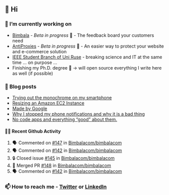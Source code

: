 ## 👋 Hi

### 🔭 I’m currently working on
- [Bimbala](https://bimbala.com/) - *Beta in progress* 🚀 - The feedback board your customers need
- [AntiProxies](https://antiproxies.com/) - *Beta in progress* 🚀 -  An easier way to protect your website and e-commerce solution
- [IEEE Student Branch of Uni Ruse](https://github.com/IEEE-Student-Branch-of-Uni-Ruse) - breaking science and IT at the same time ... on purpose ...
- Finishing my Ph.D. degree 🤔 -> will open source everything I write here as well (if possible)

### 📖 Blog posts
<!-- BLOG-POST-LIST:START -->
- [Trying out the monochrome on my smartphone](https://mrgkanev.eu/posts/trying-out-the-monochrome-on-my-smartphone/)
- [Resizing an Amazon EC2 Instance](https://mrgkanev.eu/posts/resizing-an-amazon-ec2-instance/)
- [Made by Google](https://mrgkanev.eu/posts/made-by-google/)
- [Why I stopped my phone notifications and why it is a bad thing](https://mrgkanev.eu/posts/why-i-stopped-my-phone-notifications-and-why-it-is-a-bad-thing/)
- [No code apps and everything “good” about them.](https://mrgkanev.eu/posts/no-code-apps-and-everything-good-about-them/)
<!-- BLOG-POST-LIST:END -->

#### 🧑‍💻 Recent Github Activity

<!--START_SECTION:activity-->
1. 🗣 Commented on [#147](https://github.com/Bimbalacom/bimbalacom/pull/147#issuecomment-1912235413) in [Bimbalacom/bimbalacom](https://github.com/Bimbalacom/bimbalacom)
2. 🗣 Commented on [#142](https://github.com/Bimbalacom/bimbalacom/pull/142#issuecomment-1912232338) in [Bimbalacom/bimbalacom](https://github.com/Bimbalacom/bimbalacom)
3. 🔒 Closed issue [#145](https://github.com/Bimbalacom/bimbalacom/issues/145) in [Bimbalacom/bimbalacom](https://github.com/Bimbalacom/bimbalacom)
4. 🎉 Merged PR [#148](https://github.com/Bimbalacom/bimbalacom/pull/148) in [Bimbalacom/bimbalacom](https://github.com/Bimbalacom/bimbalacom)
5. 🗣 Commented on [#142](https://github.com/Bimbalacom/bimbalacom/pull/142#issuecomment-1912131134) in [Bimbalacom/bimbalacom](https://github.com/Bimbalacom/bimbalacom)
<!--END_SECTION:activity-->


### 📫 How to reach me - [Twitter](https://twitter.com/mrgkanev) or [LinkedIn](https://www.linkedin.com/in/mrgkanev) 
